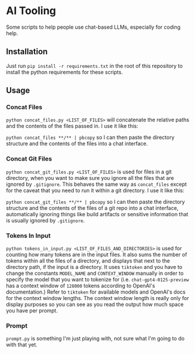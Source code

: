 # AI Tooling

Some scripts to help people use chat-based LLMs, especially for coding help.

## Installation

Just run ```pip install -r requirements.txt``` in the root of this repository to install the python requirements for these scripts.

## Usage

### Concat Files

```python concat_files.py <LIST_OF_FILES>``` will concatenate the relative paths and the contents of the files passed in. I use it like this:


```python concat_files **/** | pbcopy``` so I can then paste the directory structure and the contents of the files into a chat interface.

### Concat Git Files

```python concat_git_files.py <LIST_OF_FILES>``` is used for files in a git directory, when you want to make sure you ignore all the files that are ignored by `.gitignore`. This behaves the same way as `concat_files` except for the caveat that you need to run it within a git directory. I use it like this:


```python concat_git_files **/** | pbcopy``` so I can then paste the directory structure and the contents of the files of a git repo into a chat interface, automatically ignoring things like build artifacts or sensitive information that is usually ignored by `.gitignore`.

### Tokens In Input

```python tokens_in_input.py <LIST_OF_FILES_AND_DIRECTORIES>``` is used for counting how many tokens are in the input files. It also sums the number of tokens within all the files of a directory, and displays that next to the directory path, if the input is a directory. It uses `tiktoken` and you have to change the constants `MODEL_NAME` and `CONTEXT_WINDOW` manually in order to specify the model that you want to tokenize for (i.e. `chat-gpt4-0125-preview` has a context window of `128000` tokens according to OpenAI's documentation.) Refer to `tiktoken` for available models and OpenAI's docs for the context window lengths. The context window length is really only for display purposes so you can see as you read the output how much space you have per prompt.

### Prompt

`prompt.py` is something I'm just playing with, not sure what I'm going to do with that yet.
